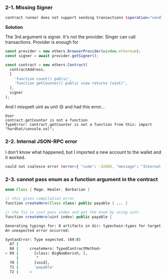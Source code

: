 ### 2-1. Missing Signer

```bash
contract runner does not support sending transactions (operation="sendTransaction", code=UNSUPPORTED_OPERATION, version=6.11.1)
```

**Solution**

The 3rd argument is signer. It's not the provider. Singer can call transactions. Provider is enough for

```js
const provider = new ethers.BrowserProvider(window.ethereum);
const signer = await provider.getSigner();

const contract = new ethers.Contract(
  contractAddress,
  [
    'function count() public',
    'function getCounter() public view returns (uint)',
  ],
  signer
);
```

And I misspelt uint as unit 😢 and had this error...

```
User
contract.getCounter is not a function
TypeError: contract.getCounter is not a function from this: import "hardhat/console.sol";
```

### 2-2. Internal JSON-RPC error

I don't know what happened, but I imported a new account to the wallet and it worked.

```bash
could not coalesce error (error={ "code": -32603, "message": "Internal JSON-RPC error." })
```

### 2-3. cannot pass enum as a function argument in the contract

```java
enum Class { Mage, Healer, Barbarian }

// this gives compilation error
function createHero(Class class) public payable { ... }

// the fix is just pass index and get the enum by using uint.
function createHero(uint index) public payable {

```

```bash
Generating typings for: 8 artifacts in dir: typechain-types for target: ethers-v6
An unexpected error occurred:

SyntaxError: Type expected. (69:8)
  67 |
  68 |     createHero: TypedContractMethod<
> 69 |       [class: BigNumberish, ],
     |        ^
  70 |       [void],
  71 |       'payable'
  72 |     >
```
